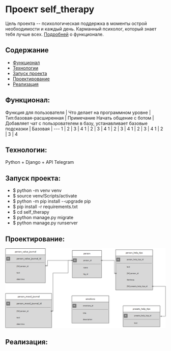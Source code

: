 # Проект self_therapy
Цель проекта -- психологическая поддержка в моменты острой необходимости и каждый день.
Карманный психолог, который знает тебя лучше всех. [Подробней](#функционал) о функционале.

## Содержание
- [Функционал](#функционал)
- [Технологии](#технологии)
- [Запуск проекта](#запуск-проекта)
- [Проектирование](#проектирование)
- [Реализация](#реализация)

## Функционал:
Функция для пользователя | Что делает на программном уровне | Тип:базовая-расширенная | Примечание 
Начать общение с ботом | Добавляет чат с пользрователем в базу, устанавливает базовые подсказки | Базовая | --- 
1 | 2 | 3 | 4
1 | 2 | 3 | 4
1 | 2 | 3 | 4
1 | 2 | 3 | 4
1 | 2 | 3 | 4

## Технологии:
Python + Django + API Telegram


## Запуск проекта:
- $ python -m venv venv
- $ source venv/Scripts/activate
- $ python -m pip install --upgrade pip
- $ pip install -r requirements.txt
- $ cd self_therapy
- $ python manage.py migrate
- $ python manage.py runserver


## Проектирование:

![Схема БД](https://github.com/belyashnikovatn/self_therapy/blob/main/self_help_project.png)
<p>


## Реализация:




